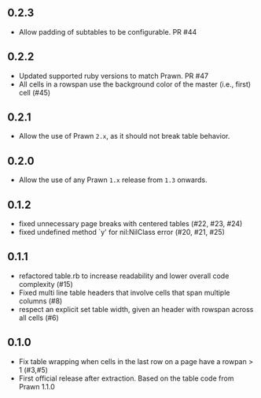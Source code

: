 ## 0.2.3

* Allow padding of subtables to be configurable. PR #44

## 0.2.2

* Updated supported ruby versions to match Prawn. PR #47
* All cells in a rowspan use the background color of the master (i.e., first) cell (#45)

## 0.2.1

* Allow the use of Prawn `2.x`, as it should not break table behavior.

## 0.2.0

* Allow the use of any Prawn `1.x` release from `1.3` onwards.

## 0.1.2

* fixed unnecessary page breaks with centered tables (#22, #23, #24)
* fixed undefined method `y' for nil:NilClass error (#20, #21, #25)

## 0.1.1

* refactored table.rb to increase readability and lower overall code complexity (#15)
* Fixed multi line table headers that involve cells that span multiple columns (#8)
* respect an explicit set table width, given an header with rowspan across all cells (#6)

## 0.1.0

* Fix table wrapping when cells in the last row on a page have a rowpan > 1 (#3,#5)
* First official release after extraction. Based on the table code from Prawn 1.1.0

